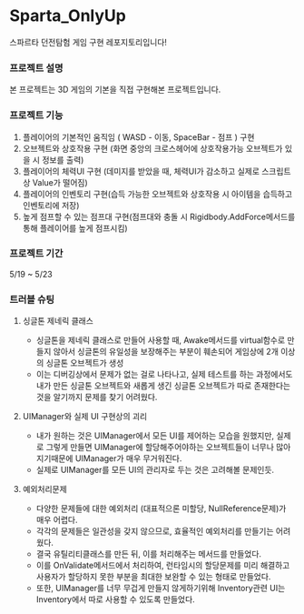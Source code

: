 # Sparta_OnlyUp
스파르타 던전탐험 게임 구현 레포지토리입니다!

### 프로젝트 설명

본 프로젝트는 3D 게임의 기본을 직접 구현해본 프로젝트입니다.

### 프로젝트 기능

 1. 플레이어의 기본적인 움직임 ( WASD - 이동, SpaceBar - 점프 ) 구현
 2. 오브젝트와 상호작용 구현 (화면 중앙의 크로스헤어에 상호작용가능 오브젝트가 있을 시 정보를 출력)
 3. 플레이어의 체력UI 구현 (데미지를 받았을 때, 체력UI가 감소하고 실제로 스크립트 상 Value가 떨어짐)
 4. 플레이어의 인벤토리 구현(습득 가능한 오브젝트와 상호작용 시 아이템을 습득하고 인벤토리에 저장)
 5. 높게 점프할 수 있는 점프대 구현(점프대와 충돌 시 Rigidbody.AddForce메서드를 통해 플레이어를 높게 점프시킴)
    
### 프로젝트 기간

 5/19 ~ 5/23

### 트러블 슈팅

 1. 싱글톤 제네릭 클래스
    - 싱글톤을 제네릭 클래스로 만들어 사용할 때, Awake메서드를 virtual함수로 만들지 않아서 싱글톤의 유일성을 보장해주는 부분이 훼손되어 게임상에 2개 이상의 싱글톤 오브젝트가 생성
    - 이는 디버깅상에서 문제가 없는 걸로 나타나고, 실제 테스트를 하는 과정에서도 내가 만든 싱글톤 오브젝트와 새롭게 생긴 싱글톤 오브젝트가 따로 존재한다는 것을 알기까지 문제를 찾기 어려웠다.

 2. UIManager와 실제 UI 구현상의 괴리
    - 내가 원하는 것은 UIManager에서 모든 UI를 제어하는 모습을 원했지만, 실제로 그렇게 만들면 UIManager에 할당해주어야하는 오브젝트들이 너무나 많아지기때문에 UIManager가 매우 무거워진다.
    - 실제로 UIManager를 모든 UI의 관리자로 두는 것은 고려해볼 문제인듯.

 3. 예외처리문제
    - 다양한 문제들에 대한 예외처리 (대표적으론 미할당, NullReference문제)가 매우 어렵다.
    - 각각의 문제들은 일관성을 갖지 않으므로, 효율적인 예외처리를 만들기는 어려웠다.
    - 결국 유틸리티클래스를 만든 뒤, 이를 처리해주는 메서드를 만들었다.
    - 이를 OnValidate메서드에서 처리하여, 런타임시의 할당문제를 미리 해결하고 사용자가 할당하지 못한 부분을 최대한 보완할 수 있는 형태로 만들었다.
    - 또한, UIManager를 너무 무겁게 만들지 않게하기위해 Inventory관련 UI는 Inventory에서 따로 사용할 수 있도록 만들었다.
      
